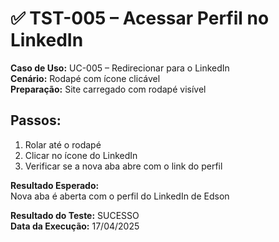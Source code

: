 # ✅ TST-005 – Acessar Perfil no LinkedIn

**Caso de Uso:** UC-005 – Redirecionar para o LinkedIn  
**Cenário:** Rodapé com ícone clicável  
**Preparação:** Site carregado com rodapé visível  

## Passos:
1. Rolar até o rodapé  
2. Clicar no ícone do LinkedIn  
3. Verificar se a nova aba abre com o link do perfil  

**Resultado Esperado:**  
Nova aba é aberta com o perfil do LinkedIn de Edson  

**Resultado do Teste:** SUCESSO  
**Data da Execução:** 17/04/2025
